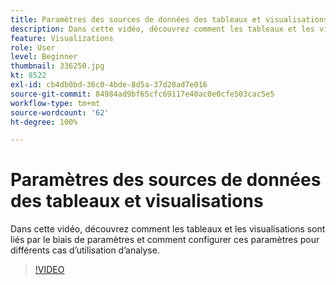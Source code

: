 ```yaml
---
title: Paramètres des sources de données des tableaux et visualisations
description: Dans cette vidéo, découvrez comment les tableaux et les visualisations sont liés par le biais de paramètres et comment configurer ces paramètres pour différents cas d’utilisation d’analyse.
feature: Visualizations
role: User
level: Beginner
thumbnail: 336250.jpg
kt: 8522
exl-id: cb4db0bd-36c0-4bde-8d5a-37d28ad7e016
source-git-commit: 84984ad9bf65cfc69117e40ac0e0cfe503cac5e5
workflow-type: tm+mt
source-wordcount: '62'
ht-degree: 100%

---
```


# Paramètres des sources de données des tableaux et visualisations

Dans cette vidéo, découvrez comment les tableaux et les visualisations sont liés par le biais de paramètres et comment configurer ces paramètres pour différents cas d’utilisation d’analyse.

>[!VIDEO](https://video.tv.adobe.com/v/336250/?quality=12&learn=on)
